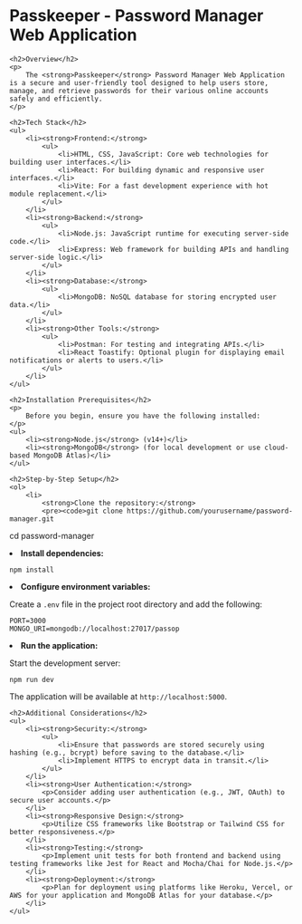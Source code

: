 <!DOCTYPE html>
<html lang="en">
<head>
    <meta charset="UTF-8">
    <meta name="viewport" content="width=device-width, initial-scale=1.0">
    <title>Passkeeper - Password Manager Web Application</title>
</head>
<body>
    <h1>Passkeeper - Password Manager Web Application</h1>

    <h2>Overview</h2>
    <p>
        The <strong>Passkeeper</strong> Password Manager Web Application is a secure and user-friendly tool designed to help users store, manage, and retrieve passwords for their various online accounts safely and efficiently.
    </p>

    <h2>Tech Stack</h2>
    <ul>
        <li><strong>Frontend:</strong>
            <ul>
                <li>HTML, CSS, JavaScript: Core web technologies for building user interfaces.</li>
                <li>React: For building dynamic and responsive user interfaces.</li>
                <li>Vite: For a fast development experience with hot module replacement.</li>
            </ul>
        </li>
        <li><strong>Backend:</strong>
            <ul>
                <li>Node.js: JavaScript runtime for executing server-side code.</li>
                <li>Express: Web framework for building APIs and handling server-side logic.</li>
            </ul>
        </li>
        <li><strong>Database:</strong>
            <ul>
                <li>MongoDB: NoSQL database for storing encrypted user data.</li>
            </ul>
        </li>
        <li><strong>Other Tools:</strong>
            <ul>
                <li>Postman: For testing and integrating APIs.</li>
                <li>React Toastify: Optional plugin for displaying email notifications or alerts to users.</li>
            </ul>
        </li>
    </ul>

    <h2>Installation Prerequisites</h2>
    <p>
        Before you begin, ensure you have the following installed:
    </p>
    <ul>
        <li><strong>Node.js</strong> (v14+)</li>
        <li><strong>MongoDB</strong> (for local development or use cloud-based MongoDB Atlas)</li>
    </ul>

    <h2>Step-by-Step Setup</h2>
    <ol>
        <li>
            <strong>Clone the repository:</strong>
            <pre><code>git clone https://github.com/yourusername/password-manager.git
cd password-manager</code></pre>
        </li>
        <li>
            <strong>Install dependencies:</strong>
            <pre><code>npm install</code></pre>
        </li>
        <li>
            <strong>Configure environment variables:</strong>
            <p>Create a <code>.env</code> file in the project root directory and add the following:</p>
            <pre><code>PORT=3000
MONGO_URI=mongodb://localhost:27017/passop</code></pre>
        </li>
        <li>
            <strong>Run the application:</strong>
            <p>Start the development server:</p>
            <pre><code>npm run dev</code></pre>
            <p>The application will be available at <code>http://localhost:5000</code>.</p>
        </li>
    </ol>

    <h2>Additional Considerations</h2>
    <ul>
        <li><strong>Security:</strong>
            <ul>
                <li>Ensure that passwords are stored securely using hashing (e.g., bcrypt) before saving to the database.</li>
                <li>Implement HTTPS to encrypt data in transit.</li>
            </ul>
        </li>
        <li><strong>User Authentication:</strong>
            <p>Consider adding user authentication (e.g., JWT, OAuth) to secure user accounts.</p>
        </li>
        <li><strong>Responsive Design:</strong>
            <p>Utilize CSS frameworks like Bootstrap or Tailwind CSS for better responsiveness.</p>
        </li>
        <li><strong>Testing:</strong>
            <p>Implement unit tests for both frontend and backend using testing frameworks like Jest for React and Mocha/Chai for Node.js.</p>
        </li>
        <li><strong>Deployment:</strong>
            <p>Plan for deployment using platforms like Heroku, Vercel, or AWS for your application and MongoDB Atlas for your database.</p>
        </li>
    </ul>
</body>
</html>
